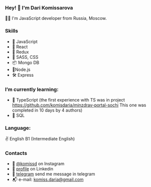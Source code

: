### Hey! 👋 I'm Dari Komissarova

👩‍💻 I'm JavaScript developer from Russia, Moscow.

### Skills
* 💎 JavaScript
* 🧩 React
* 🎯 Redux
* 🧿 SASS, CSS
* 📦 Mongo DB
* 🔋Node.js
* 🛠 Express

### I’m currently learning:
* 🧠 TypeScript (the first experience with TS was in project https://github.com/komisdaria/minzdrav-portal-sochi This one was completed in 10 days by 4 authors)
* 🔗 SQL

### Language:
✌ English B1 (Intermediate English)

### Contacts
* 🤳 [@komissd](https://www.instagram.com/komissd/) on Instagram
* 💼 [profile](https://www.linkedin.cn/in/daria-komissarova/) on Linkedin 
* 📳 [telegram](https://t.me/KomisDari) send me message in telegram
* 📬 e-mail: komiss.daria@gmail.com

<!--
**komisdaria/komisdaria** is a ✨ _special_ ✨ repository because its `README.md` (this file) appears on your GitHub profile.

Here are some ideas to get you started:

- 🔭 I’m currently working on ...
- 🌱 I’m currently learning ...
- 👯 I’m looking to collaborate on ...
- 🤔 I’m looking for help with ...
- 💬 Ask me about ...
- 📫 How to reach me: ...
- 😄 Pronouns: ...
- ⚡ Fun fact: ...
-->
